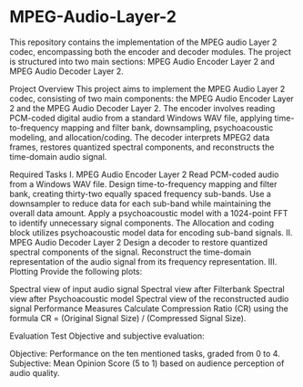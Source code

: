 # MPEG-Audio-Layer-2
This repository contains the implementation of the MPEG audio Layer 2 codec, encompassing both the encoder and decoder modules. The project is structured into two main sections: MPEG Audio Encoder Layer 2 and MPEG Audio Decoder Layer 2.

Project Overview
This project aims to implement the MPEG Audio Layer 2 codec, consisting of two main components: the MPEG Audio Encoder Layer 2 and the MPEG Audio Decoder Layer 2. The encoder involves reading PCM-coded digital audio from a standard Windows WAV file, applying time-to-frequency mapping and filter bank, downsampling, psychoacoustic modeling, and allocation/coding. The decoder interprets MPEG2 data frames, restores quantized spectral components, and reconstructs the time-domain audio signal.

Required Tasks
I. MPEG Audio Encoder Layer 2
Read PCM-coded audio from a Windows WAV file.
Design time-to-frequency mapping and filter bank, creating thirty-two equally spaced frequency sub-bands.
Use a downsampler to reduce data for each sub-band while maintaining the overall data amount.
Apply a psychoacoustic model with a 1024-point FFT to identify unnecessary signal components.
The Allocation and coding block utilizes psychoacoustic model data for encoding sub-band signals.
II. MPEG Audio Decoder Layer 2
Design a decoder to restore quantized spectral components of the signal.
Reconstruct the time-domain representation of the audio signal from its frequency representation.
III. Plotting
Provide the following plots:

Spectral view of input audio signal
Spectral view after Filterbank
Spectral view after Psychoacoustic model
Spectral view of the reconstructed audio signal
Performance Measures
Calculate Compression Ratio (CR) using the formula CR = (Original Signal Size) / (Compressed Signal Size).

Evaluation Test
Objective and subjective evaluation:

Objective: Performance on the ten mentioned tasks, graded from 0 to 4.
Subjective: Mean Opinion Score (5 to 1) based on audience perception of audio quality.
